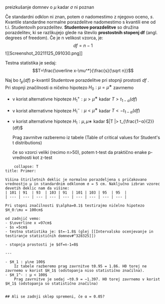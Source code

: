 preizkušanje domnev o $\mu$ kadar $\sigma$ ni poznan

Če standardni odklon ni znan, potem σ nadomestimo z njegovo oceno, $s$. Kvantile standardne normalne porazdelitve nadomestimo s kvantili ene od t.i. Studentovih porazdelitev. **Studentove porazdelitve** so družina porazdelitev, ki se razlikujejo glede na število **prostostnih stopenj df** (angl. degrees of freedom). 
Če je n velikost vzorca, je: $$df=n-1$$
![[Screenshot_20211125_091030.png]]

Testna statistika je sedaj: $$T=\frac{\overline x-\mu^*}{\frac{s}{\sqrt n}}$$

Naj bo $t_p (df)$ p-kvantil Studentove porazdelitve pri stopnji prostosti $df$ .  
Pri stopnji značilnosti α ničelno hipotezo $H_0 : μ = μ^∗$ zavrnemo  
- v korist alternativne hipoteze 
	$H_1^+ : μ > μ^∗$ kadar $T > t_{1−α}(df)$  
- v korist alternativne hipoteze 
	$H_1^- : μ < μ^∗$ kadar $T < −t_{1−α}(df )$  
- v korist alternativne hipoteze 
	$H_1 : μ ,μ∗$ kadar $|T |> t_{\frac{1−α}{2}}(df)$
	
	Prag zavrnitve razberemo iz tabele (Table of critical values for Student's t distributions)
	
	če so vzorci veliki (recimo n>50), potem t-test da praktično enake p-vrednosti kot z-test
	
```ad-note
	collapse: T
title: Primer:
	
Višina štiriletnih deklic je normalno porazdeljena s pričakovano vrednostjo μ in standardnim odklonom σ = 5 cm. Naključno izbran vzorec devetih deklic nam da višine:
| 101 | 91  | 93  | 103 | 91  | 101 | 103 | 95  | 95  | 
| --- | --- | --- | --- | --- | --- | --- | --- | --- |	

Pri stopni značilnosti $\alpha=0.1$ testirajmo ničelno hipotezo
$H_0:\mu = 100cm$

od zadnjič vemo:
- $\overline x =97cm$
- $s =5cm$
- testna statistika je: $t=-1.8$ (glej [[Intervalsko ocenjevanje in testiranje statističnih domnev#^328325]])

- stopnja prostosti je $df=n-1=8$

---

- $H_1 : μ\ne 100$  
	Iz tabele razberemo prag zavrnitve t0.95 = 1.86. H0 torej ne zavrnemo v korist $H_1$ (odstopanja niso statistično značilna).  
- $H_1^- : μ < 100$  
	Prag zavrnitve je sedaj −t0.9 = −1.397. H0 torej zavrnemo v korist $H_1$ (odstopanja so statistično značilna)
	

## Ali se zadnji sklep spremeni, če α = 0.05?
```